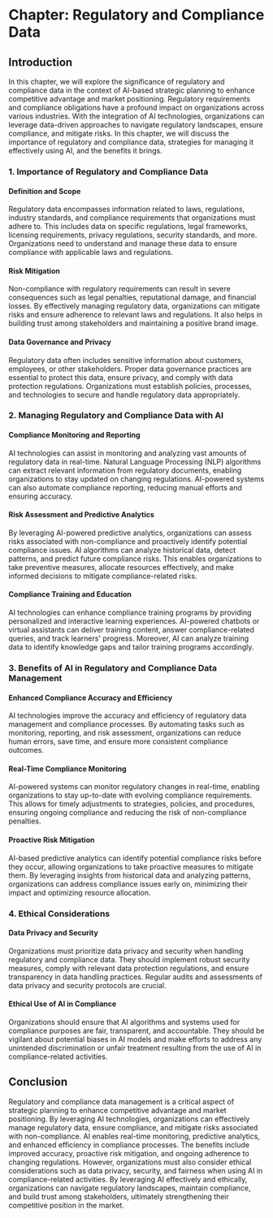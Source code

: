 Chapter: Regulatory and Compliance Data
=======================================

Introduction
------------

In this chapter, we will explore the significance of regulatory and compliance data in the context of AI-based strategic planning to enhance competitive advantage and market positioning. Regulatory requirements and compliance obligations have a profound impact on organizations across various industries. With the integration of AI technologies, organizations can leverage data-driven approaches to navigate regulatory landscapes, ensure compliance, and mitigate risks. In this chapter, we will discuss the importance of regulatory and compliance data, strategies for managing it effectively using AI, and the benefits it brings.

### 1. Importance of Regulatory and Compliance Data

#### Definition and Scope

Regulatory data encompasses information related to laws, regulations, industry standards, and compliance requirements that organizations must adhere to. This includes data on specific regulations, legal frameworks, licensing requirements, privacy regulations, security standards, and more. Organizations need to understand and manage these data to ensure compliance with applicable laws and regulations.

#### Risk Mitigation

Non-compliance with regulatory requirements can result in severe consequences such as legal penalties, reputational damage, and financial losses. By effectively managing regulatory data, organizations can mitigate risks and ensure adherence to relevant laws and regulations. It also helps in building trust among stakeholders and maintaining a positive brand image.

#### Data Governance and Privacy

Regulatory data often includes sensitive information about customers, employees, or other stakeholders. Proper data governance practices are essential to protect this data, ensure privacy, and comply with data protection regulations. Organizations must establish policies, processes, and technologies to secure and handle regulatory data appropriately.

### 2. Managing Regulatory and Compliance Data with AI

#### Compliance Monitoring and Reporting

AI technologies can assist in monitoring and analyzing vast amounts of regulatory data in real-time. Natural Language Processing (NLP) algorithms can extract relevant information from regulatory documents, enabling organizations to stay updated on changing regulations. AI-powered systems can also automate compliance reporting, reducing manual efforts and ensuring accuracy.

#### Risk Assessment and Predictive Analytics

By leveraging AI-powered predictive analytics, organizations can assess risks associated with non-compliance and proactively identify potential compliance issues. AI algorithms can analyze historical data, detect patterns, and predict future compliance risks. This enables organizations to take preventive measures, allocate resources effectively, and make informed decisions to mitigate compliance-related risks.

#### Compliance Training and Education

AI technologies can enhance compliance training programs by providing personalized and interactive learning experiences. AI-powered chatbots or virtual assistants can deliver training content, answer compliance-related queries, and track learners' progress. Moreover, AI can analyze training data to identify knowledge gaps and tailor training programs accordingly.

### 3. Benefits of AI in Regulatory and Compliance Data Management

#### Enhanced Compliance Accuracy and Efficiency

AI technologies improve the accuracy and efficiency of regulatory data management and compliance processes. By automating tasks such as monitoring, reporting, and risk assessment, organizations can reduce human errors, save time, and ensure more consistent compliance outcomes.

#### Real-Time Compliance Monitoring

AI-powered systems can monitor regulatory changes in real-time, enabling organizations to stay up-to-date with evolving compliance requirements. This allows for timely adjustments to strategies, policies, and procedures, ensuring ongoing compliance and reducing the risk of non-compliance penalties.

#### Proactive Risk Mitigation

AI-based predictive analytics can identify potential compliance risks before they occur, allowing organizations to take proactive measures to mitigate them. By leveraging insights from historical data and analyzing patterns, organizations can address compliance issues early on, minimizing their impact and optimizing resource allocation.

### 4. Ethical Considerations

#### Data Privacy and Security

Organizations must prioritize data privacy and security when handling regulatory and compliance data. They should implement robust security measures, comply with relevant data protection regulations, and ensure transparency in data handling practices. Regular audits and assessments of data privacy and security protocols are crucial.

#### Ethical Use of AI in Compliance

Organizations should ensure that AI algorithms and systems used for compliance purposes are fair, transparent, and accountable. They should be vigilant about potential biases in AI models and make efforts to address any unintended discrimination or unfair treatment resulting from the use of AI in compliance-related activities.

Conclusion
----------

Regulatory and compliance data management is a critical aspect of strategic planning to enhance competitive advantage and market positioning. By leveraging AI technologies, organizations can effectively manage regulatory data, ensure compliance, and mitigate risks associated with non-compliance. AI enables real-time monitoring, predictive analytics, and enhanced efficiency in compliance processes. The benefits include improved accuracy, proactive risk mitigation, and ongoing adherence to changing regulations. However, organizations must also consider ethical considerations such as data privacy, security, and fairness when using AI in compliance-related activities. By leveraging AI effectively and ethically, organizations can navigate regulatory landscapes, maintain compliance, and build trust among stakeholders, ultimately strengthening their competitive position in the market.
